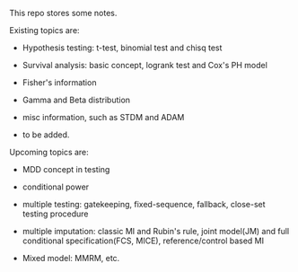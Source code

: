 This repo stores some notes.

Existing topics are:

- Hypothesis testing: t-test, binomial test and chisq test

- Survival analysis: basic concept, logrank test and Cox's PH model

- Fisher's information

- Gamma and Beta distribution

- misc information, such as STDM and ADAM

- to be added.

Upcoming topics are:

- MDD concept in testing

- conditional power

- multiple testing: gatekeeping, fixed-sequence, fallback, close-set testing procedure

- multiple imputation: classic MI and Rubin's rule, joint model(JM) and full conditional specification(FCS, MICE), reference/control based MI

- Mixed model: MMRM, etc.
